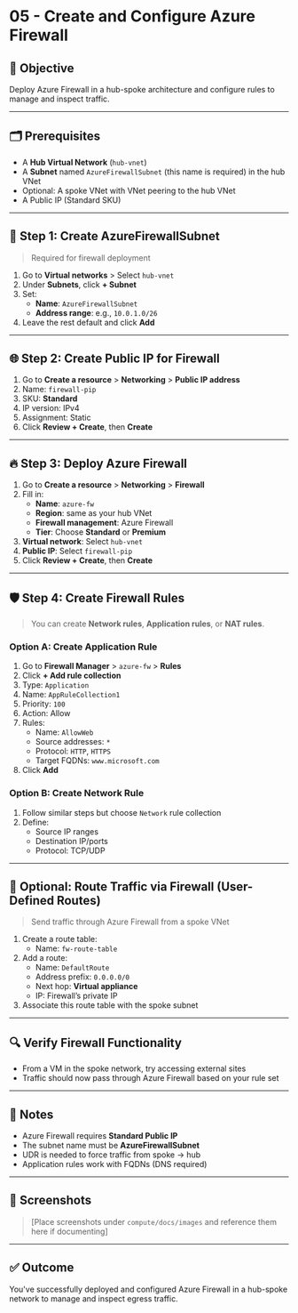# 05 - Create and Configure Azure Firewall

## 🧠 Objective

Deploy Azure Firewall in a hub-spoke architecture and configure rules to manage and inspect traffic.

---

## 🗂️ Prerequisites

- A **Hub Virtual Network** (`hub-vnet`)
- A **Subnet** named `AzureFirewallSubnet` (this name is required) in the hub VNet
- Optional: A spoke VNet with VNet peering to the hub VNet
- A Public IP (Standard SKU)

---

## 🔧 Step 1: Create AzureFirewallSubnet

> Required for firewall deployment

1. Go to **Virtual networks** > Select `hub-vnet`
2. Under **Subnets**, click **+ Subnet**
3. Set:
   - **Name**: `AzureFirewallSubnet`
   - **Address range**: e.g., `10.0.1.0/26`
4. Leave the rest default and click **Add**

---

## 🌐 Step 2: Create Public IP for Firewall

1. Go to **Create a resource** > **Networking** > **Public IP address**
2. Name: `firewall-pip`
3. SKU: **Standard**
4. IP version: IPv4
5. Assignment: Static
6. Click **Review + Create**, then **Create**

---

## 🔥 Step 3: Deploy Azure Firewall

1. Go to **Create a resource** > **Networking** > **Firewall**
2. Fill in:
   - **Name**: `azure-fw`
   - **Region**: same as your hub VNet
   - **Firewall management**: Azure Firewall
   - **Tier**: Choose **Standard** or **Premium**
3. **Virtual network**: Select `hub-vnet`
4. **Public IP**: Select `firewall-pip`
5. Click **Review + Create**, then **Create**

---

## 🛡️ Step 4: Create Firewall Rules

> You can create **Network rules**, **Application rules**, or **NAT rules**.

### Option A: Create Application Rule

1. Go to **Firewall Manager** > `azure-fw` > **Rules**
2. Click **+ Add rule collection**
3. Type: `Application`
4. Name: `AppRuleCollection1`
5. Priority: `100`
6. Action: Allow
7. Rules:
   - Name: `AllowWeb`
   - Source addresses: `*`
   - Protocol: `HTTP`, `HTTPS`
   - Target FQDNs: `www.microsoft.com`
8. Click **Add**

### Option B: Create Network Rule

1. Follow similar steps but choose `Network` rule collection
2. Define:
   - Source IP ranges
   - Destination IP/ports
   - Protocol: TCP/UDP

---

## 🔁 Optional: Route Traffic via Firewall (User-Defined Routes)

> Send traffic through Azure Firewall from a spoke VNet

1. Create a route table:
   - Name: `fw-route-table`
2. Add a route:
   - Name: `DefaultRoute`
   - Address prefix: `0.0.0.0/0`
   - Next hop: **Virtual appliance**
   - IP: Firewall’s private IP
3. Associate this route table with the spoke subnet

---

## 🔍 Verify Firewall Functionality

- From a VM in the spoke network, try accessing external sites
- Traffic should now pass through Azure Firewall based on your rule set

---

## 📌 Notes

- Azure Firewall requires **Standard Public IP**
- The subnet name must be **AzureFirewallSubnet**
- UDR is needed to force traffic from spoke → hub
- Application rules work with FQDNs (DNS required)

---

## 📸 Screenshots

> [Place screenshots under `compute/docs/images` and reference them here if documenting]

---

## ✅ Outcome

You've successfully deployed and configured Azure Firewall in a hub-spoke network to manage and inspect egress traffic.

